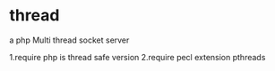 # thread
a php Multi thread socket server

1.require php is thread safe version
2.require pecl extension pthreads
